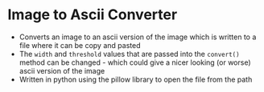 # Image to Ascii Converter  
- Converts an image to an ascii version of the image which is written to a file where it can be copy and pasted  
- The `width` and `threshold` values that are passed into the `convert()` method can be changed - which could give a nicer looking (or worse) ascii version of the image  
- Written in python using the pillow library to open the file from the path  
